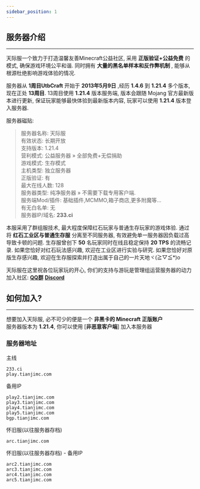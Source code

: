 ```yaml
---
sidebar_position: 1
---
```


## 服务器介绍
---
天际服一个致力于打造温馨友善Minecraft公益社区, 采用 **正版验证+公益免费** 的模式, 确保游戏环境公平和谐. 同时拥有 **大量的黑名单样本和反作弊机制** , 能够从根源杜绝影响游戏体验的情况.

服务器从 **1周目UtbCraft** 开始于 **2013年5月9日** ,经历 **1.4.6** 到 **1.21.4** 多个版本, 现在正处 **13周目**. 13周目使用 **1.21.4** 版本服务端, 版本会跟随 Mojang 官方最新版本进行更新, 保证玩家能够最快体验到最新版本内容, 玩家可以使用 **1.21.4** 版本登入服务器.

服务器磁贴:
>    服务器名称:	天际服      
>    有效状态:	长期开放      
>    支持版本:	1.21.4    
>    营利模式:	公益服务器 » 全部免费+无偿捐助    
>    游戏模式:	生存模式     
>    主机类型:	独立服务器     
>    正版验证:	有    
>    最大在线人数:	128    
>    服务器类型:	纯净服务器 » 不需要下载专用客户端.     
>    服务端Mod/插件:	基础插件,MCMMO,箱子商店,更多附魔等...    
>    有无白名单:	无   
>    服务器IP/域名:	**233.ci**

本服采用了群组服技术, 最大程度保障红石玩家与普通生存玩家的游戏体验. 
通过将 **红石工业区与普通生存服** 分离至不同服务器, 有效避免单一服务器因负载过高导致卡顿的问题.
生存服曾创下 **50** 名玩家同时在线且稳定保持 **20 TPS** 的流畅记录.
如果您恰好对红石玩法感兴趣, 欢迎在工业区进行实验与研究. 如果您恰好对原版生存感兴趣, 欢迎在生存服探索并打造出属于自己的一片天地ヾ(≧▽≦*)o

天际服在这里祝各位玩家玩的开心, 你们的支持与游玩是管理组运营服务器的动力  
加入社区: [**QQ群**](https://jq.qq.com/?_wv=1027&k=ZHIBqXTe) [**Discord**](https://discord.gg/8xH2a3vbnH)

## 如何加入?
---
想要加入天际服, 必不可少的便是一个 **非黑卡的 Minecraft 正版账户**   
服务器版本为 **1.21.4**, 你可以使用 [**非恶意客户端**] 加入本服务器

### 服务器地址
主线
```
233.ci
play.tianjimc.com
```
备用IP
```
play2.tianjimc.com
play3.tianjimc.com
play4.tianjimc.com
play5.tianjimc.com
bgp.tianjimc.com
```
怀旧服(以往服务器存档)
```
arc.tianjimc.com
```
怀旧服(以往服务器存档) - 备用IP
```
arc2.tianjimc.com
arc3.tianjimc.com
arc4.tianjimc.com
arc5.tianjimc.com
```
